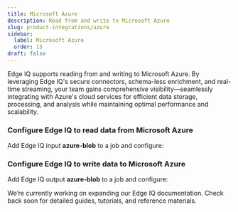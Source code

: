 ```yaml
---
title: Microsoft Azure
description: Read from and write to Microsoft Azure
slug: product-integrations/azure
sidebar:
  label: Microsoft Azure
  order: 15
draft: false
---
```


Edge IQ supports reading from and writing to Microsoft Azure. By leveraging Edge IQ's secure connectors, schema-less enrichment, and real-time streaming, your team gains comprehensive visibility—seamlessly integrating with Azure's cloud services for efficient data storage, processing, and analysis while maintaining optimal performance and scalability.

### Configure Edge IQ to read data from Microsoft Azure

Add Edge IQ input **azure-blob** to a job and configure:

### Configure Edge IQ to write data to Microsoft Azure

Add Edge IQ output **azure-blob** to a job and configure:

We’re currently working on expanding our Edge IQ documentation. Check back soon for detailed guides, tutorials, and reference materials.
